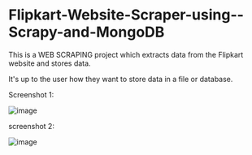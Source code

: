 # Flipkart-Website-Scraper-using--Scrapy-and-MongoDB


This is a WEB SCRAPING project which extracts data from the Flipkart website and stores data.

It's up to the user how they want to store data in a file or database.

Screenshot 1:

![image](https://github.com/gaurav0401/Flipkart-Website-Scraping-using--Python-Scrapy-framework--and-MongoDB/assets/80095859/c99aa3ad-8727-402b-b773-ebb026107e2d)


screenshot 2:

![image](https://github.com/gaurav0401/Flipkart-Website-Scraper-using--Scrapy-and-MongoDB/assets/80095859/2c0458ec-fe6c-4dfc-9156-0768d323b22a)
